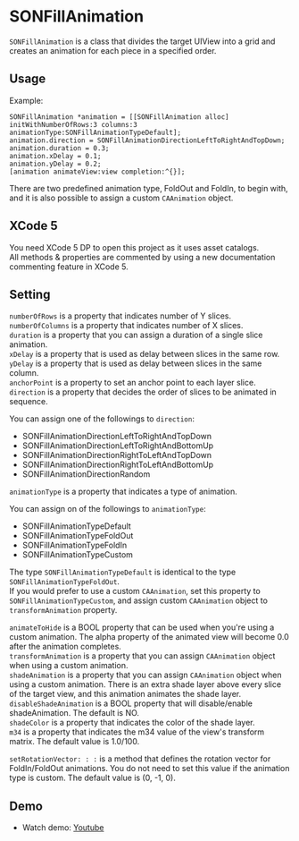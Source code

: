 SONFillAnimation
================

`SONFillAnimation` is a class that divides the target UIView into a grid and creates an animation for each piece in a specified order.


Usage
----------------

Example:

    SONFillAnimation *animation = [[SONFillAnimation alloc] initWithNumberOfRows:3 columns:3 animationType:SONFillAnimationTypeDefault];
    animation.direction = SONFillAnimationDirectionLeftToRightAndTopDown;
    animation.duration = 0.3;
    animation.xDelay = 0.1;
    animation.yDelay = 0.2;
    [animation animateView:view completion:^{}];
  
There are two predefined animation type, FoldOut and FoldIn, to begin with, and it is also possible to assign a custom `CAAnimation` object.


XCode 5
----------------

You need XCode 5 DP to open this project as it uses asset catalogs.  
All methods & properties are commented by using a new documentation commenting feature in XCode 5.


Setting
----------------

`numberOfRows` is a property that indicates number of Y slices.  
`numberOfColumns` is a property that indicates number of X slices.  
`duration` is a property that you can assign a duration of a single slice animation.  
`xDelay` is a property that is used as delay between slices in the same row.  
`yDelay` is a property that is used as delay between slices in the same column.  
`anchorPoint` is a property to set an anchor point to each layer slice.  
`direction` is a property that decides the order of slices to be animated in sequence.  

You can assign one of the followings to `direction`:
- SONFillAnimationDirectionLeftToRightAndTopDown
- SONFillAnimationDirectionLeftToRightAndBottomUp
- SONFillAnimationDirectionRightToLeftAndTopDown
- SONFillAnimationDirectionRightToLeftAndBottomUp
- SONFillAnimationDirectionRandom

`animationType` is a property that indicates a type of animation.

You can assign on of the followings to `animationType`:
- SONFillAnimationTypeDefault
- SONFillAnimationTypeFoldOut
- SONFillAnimationTypeFoldIn
- SONFillAnimationTypeCustom

The type `SONFillAnimationTypeDefault` is identical to the type `SONFillAnimationTypeFoldOut`.  
If you would prefer to use a custom `CAAnimation`, set this property to `SONFillAnimationTypeCustom`, and assign custom `CAAnimation` object to `transformAnimation` property.  

`animateToHide` is a BOOL property that can be used when you're using a custom animation. The alpha property of the animated view will become 0.0 after the animation completes.  
`transformAnimation` is a property that you can assign `CAAnimation` object when using a custom animation.  
`shadeAnimation` is a property that you can assign `CAAnimation` object when using a custom animation. There is an extra shade layer above every slice of the target view, and this animation animates the shade layer.  
`disableShadeAnimation` is a BOOL property that will disable/enable shadeAnimation. The default is NO.  
`shadeColor` is a property that indicates the color of the shade layer.  
`m34` is a property that indicates the m34 value of the view's transform matrix. The default value is 1.0/100.  

`setRotationVector: : :` is a method that defines the rotation vector for FoldIn/FoldOut animations. You do not need to set this value if the animation type is custom. The default value is (0, -1, 0).  


Demo
----------------

- Watch demo: [Youtube](http://youtu.be/tsA6Fu4mPww)

